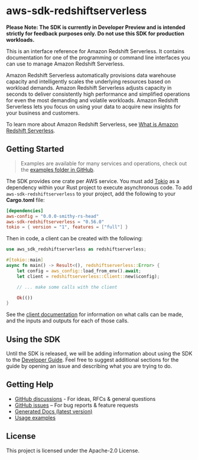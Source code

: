 # aws-sdk-redshiftserverless

**Please Note: The SDK is currently in Developer Preview and is intended strictly for
feedback purposes only. Do not use this SDK for production workloads.**

This is an interface reference for Amazon Redshift Serverless. It contains documentation for one of the programming or command line interfaces you can use to manage Amazon Redshift Serverless.

Amazon Redshift Serverless automatically provisions data warehouse capacity and intelligently scales the underlying resources based on workload demands. Amazon Redshift Serverless adjusts capacity in seconds to deliver consistently high performance and simplified operations for even the most demanding and volatile workloads. Amazon Redshift Serverless lets you focus on using your data to acquire new insights for your business and customers.

To learn more about Amazon Redshift Serverless, see [What is Amazon Redshift Serverless](https://docs.aws.amazon.com/redshift/latest/mgmt/serverless-whatis.html).

## Getting Started

> Examples are available for many services and operations, check out the
> [examples folder in GitHub](https://github.com/awslabs/aws-sdk-rust/tree/main/examples).

The SDK provides one crate per AWS service. You must add [Tokio](https://crates.io/crates/tokio)
as a dependency within your Rust project to execute asynchronous code. To add `aws-sdk-redshiftserverless` to
your project, add the following to your **Cargo.toml** file:

```toml
[dependencies]
aws-config = "0.0.0-smithy-rs-head"
aws-sdk-redshiftserverless = "0.56.0"
tokio = { version = "1", features = ["full"] }
```

Then in code, a client can be created with the following:

```rust
use aws_sdk_redshiftserverless as redshiftserverless;

#[tokio::main]
async fn main() -> Result<(), redshiftserverless::Error> {
    let config = aws_config::load_from_env().await;
    let client = redshiftserverless::Client::new(&config);

    // ... make some calls with the client

    Ok(())
}
```

See the [client documentation](https://docs.rs/aws-sdk-redshiftserverless/latest/aws_sdk_redshiftserverless/client/struct.Client.html)
for information on what calls can be made, and the inputs and outputs for each of those calls.

## Using the SDK

Until the SDK is released, we will be adding information about using the SDK to the
[Developer Guide](https://docs.aws.amazon.com/sdk-for-rust/latest/dg/welcome.html). Feel free to suggest
additional sections for the guide by opening an issue and describing what you are trying to do.

## Getting Help

* [GitHub discussions](https://github.com/awslabs/aws-sdk-rust/discussions) - For ideas, RFCs & general questions
* [GitHub issues](https://github.com/awslabs/aws-sdk-rust/issues/new/choose) – For bug reports & feature requests
* [Generated Docs (latest version)](https://awslabs.github.io/aws-sdk-rust/)
* [Usage examples](https://github.com/awslabs/aws-sdk-rust/tree/main/examples)

## License

This project is licensed under the Apache-2.0 License.

